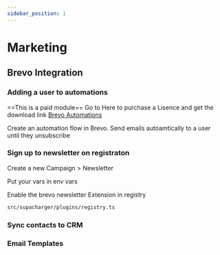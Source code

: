 ```yaml
---
sidebar_position: 1
---
```


# Marketing

## Brevo Integration


### Adding a user to automations

==This is a paid module== 
Go to Here to purchase a Lisence and get the download link  [Brevo Automations](https://license.supacharger.dev/product/brevo-marketing-email-automation/)

Create an automation flow in Brevo.
Send emails autoamtically to a user until they unsubscribe

### Sign up to newsletter on registraton

Create a new Campaign > Newsletter 

Put your vars in env vars

Enable the brevo newsletter Extension in registry

```bash
src/supacharger/plugins/registry.ts
```

### Sync contacts to CRM

### Email Templates 